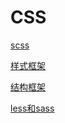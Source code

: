# CSS

[scss](scss/scss.md "scss")

[样式框架](样式框架/样式框架.md "样式框架")

[结构框架](结构框架/结构框架.md "结构框架")

[less和sass](less和sass/less和sass.md "less和sass")
